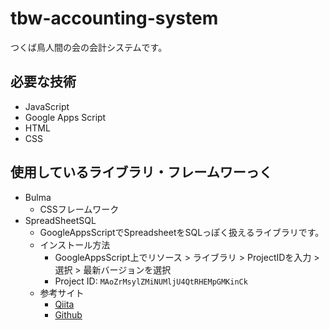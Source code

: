 # tbw-accounting-system
つくば鳥人間の会の会計システムです。

## 必要な技術
- JavaScript
- Google Apps Script
- HTML
- CSS

## 使用しているライブラリ・フレームワーっく
- Bulma
  - CSSフレームワーク
- SpreadSheetSQL
  - GoogleAppsScriptでSpreadsheetをSQLっぽく扱えるライブラリです。
  - インストール方法
    - GoogleAppsScript上でリソース > ライブラリ > ProjectIDを入力 > 選択 > 最新バージョンを選択
    - Project ID: `MAoZrMsylZMiNUMljU4QtRHEMpGMKinCk`
  - 参考サイト
    - [Qiita](https://qiita.com/roana0229/items/fea931fcabc57f193620)
    - [Github](https://github.com/roana0229/spreadsheets-sql)
